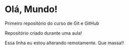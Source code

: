 # Olá, Mundo!
 Primeiro repositório do curso de Git e GitHub

Repositório criado durante uma aula!

Essa linha eu estou alterando remotamente. Que massa!!
